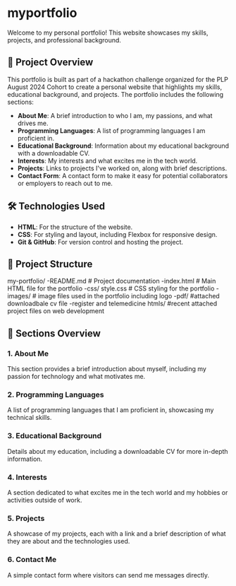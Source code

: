 # myportfolio
Welcome to my personal portfolio! This website showcases my skills, projects, and professional background.
## 🌟 Project Overview
This portfolio is built as part of a hackathon challenge organized for the PLP August 2024 Cohort to create a personal website that highlights my skills, educational background, and projects. 
The portfolio includes the following sections:
- **About Me**: A brief introduction to who I am, my passions, and what drives me.
- **Programming Languages**: A list of programming languages I am proficient in.
- **Educational Background**: Information about my educational background with a downloadable CV.
- **Interests**: My interests and what excites me in the tech world.
- **Projects**: Links to projects I've worked on, along with brief descriptions.
- **Contact Form**: A contact form to make it easy for potential collaborators or employers to reach out to me.
## 🛠️ Technologies Used
- **HTML**: For the structure of the website.
- **CSS**: For styling and layout, including Flexbox for responsive design.
- **Git & GitHub**: For version control and hosting the project.
## 📁 Project Structure
my-portfolio/ 
-README.md # Project documentation
-index.html # Main HTML file for the portfolio 
-css/ style.css # CSS styling for the portfolio 
-images/ # image files used in the portfolio including logo
-pdf/ #attached downloadbale cv file
-register and telemedicine htmls/ #recent attached project files on web development
## 📂 Sections Overview
### 1. About Me
This section provides a brief introduction about myself, including my passion for technology and what motivates me.
### 2. Programming Languages
A list of programming languages that I am proficient in, showcasing my technical skills.
### 3. Educational Background
Details about my education, including a downloadable CV for more in-depth information.
### 4. Interests
A section dedicated to what excites me in the tech world and my hobbies or activities outside of work.
### 5. Projects
A showcase of my projects, each with a link and a brief description of what they are about and the technologies used.
### 6. Contact Me
A simple contact form where visitors can send me messages directly.
